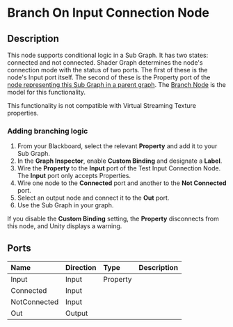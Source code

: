 # Branch On Input Connection Node

## Description
This node supports conditional logic in a Sub Graph. It has two states: connected and not connected. Shader Graph determines the node's connection mode with the status of two ports. The first of these is the node's Input port itself. The second of these is the Property port of the [node representing this Sub Graph in a parent graph](Sub-graph-Node). The [Branch Node](Branch-Node) is the model for this functionality.

This functionality is not compatible with Virtual Streaming Texture properties.

### Adding branching logic
1. From your Blackboard, select the relevant **Property** and add it to your Sub Graph.
2. In the **Graph Inspector**, enable **Custom Binding** and designate a **Label**.
3. Wire the **Property** to the **Input** port of the Test Input Connection Node. The **Input** port only accepts Properties.
4. Wire one node to the **Connected** port and another to the **Not Connected** port.
5. Select an output node and connect it to the **Out** port.
6. Use the Sub Graph in your graph.

If you disable the **Custom Binding** setting, the **Property** disconnects from this node, and Unity displays a warning.

## Ports

| **Name**     | **Direction** | **Type** | **Description** |
| :---         | :---          | :------  | :----------     |
| Input        | Input         | Property |                 |
| Connected    | Input         |          |                 |
| NotConnected | Input         |          |                 |
| Out          | Output        |          |                 |
